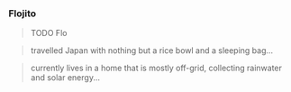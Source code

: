 ### Flojito

> TODO Flo

> travelled Japan with nothing but a rice bowl and a sleeping bag...

> currently lives in a home that is mostly off-grid, collecting rainwater and solar energy...
